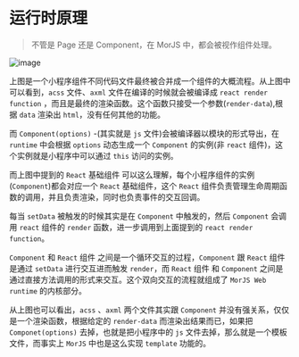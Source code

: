 # 运行时原理

> 不管是 Page 还是 Component，在 MorJS 中，都会被视作组件处理。

![image](https://gw.alicdn.com/imgextra/i3/O1CN01X3oAYS1XtnslZt9a3_!!6000000002982-2-tps-1504-888.png)

上图是一个小程序组件不同代码文件最终被合并成一个组件的大概流程。从上图中可以看到，`acss` 文件、`axml` 文件在编译的时候就会被编译成 `react render function` ，而且是最终的渲染函数。这个函数只接受一个参数(`render-data`),根据 `data` 渲染出 `html`，没有任何其他的功能。

而 `Component(options)` -(其实就是 `js` 文件)会被编译器以模块的形式导出，在 `runtime` 中会根据 `options` 动态生成一个 `Component` 的实例(非 `react` 组件)，这个实例就是小程序中可以通过 `this` 访问的实例。

而上图中提到的 `React` 基础组件 可以这么理解，每个小程序组件的实例(`Component`)都会对应一个 `React` 基础组件，这个 `React` 组件负责管理生命周期函数的调用，并且负责渲染，同时也负责事件的交互回调。

每当 `setData` 被触发的时候其实是在 `Component` 中触发的，然后 `Component` 会调用 `react` 组件的 `render` 函数，进一步调用到上面提到的 `react render function`。

`Component` 和 `React` 组件 之间是一个循环交互的过程，`Component` 跟 `React` 组件 是通过 `setData` 进行交互进而触发 `render`，而 `React` 组件 和 `Component` 之间是通过直接方法调用的形式来交互。这个双向交互的流程就组成了 `MorJS Web runtime` 的内核部分。

从上图也可以看出，`acss` 、`axml` 两个文件其实跟 `Component` 并没有强关系，仅仅是一个渲染函数，根据给定的 `render-data` 而渲染出结果而已，如果把 `Componet(options)` 去掉，也就是把小程序中的 `js` 文件去掉，那么就是一个模板文件，而事实上 `MorJS` 中也是这么实现 `template` 功能的。
